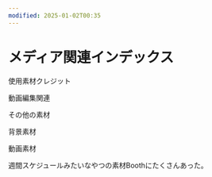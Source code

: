 ```yaml
---
modified: 2025-01-02T00:35
---
```

# メディア関連インデックス

使用素材クレジット

動画編集関連

その他の素材

背景素材

動画素材

週間スケジュールみたいなやつの素材Boothにたくさんあった。